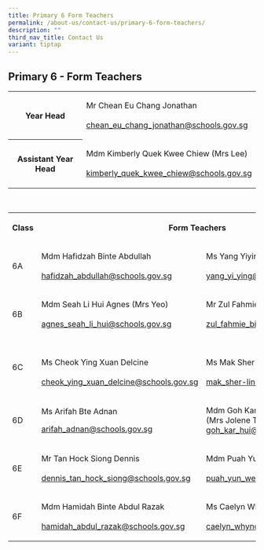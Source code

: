 ```yaml
---
title: Primary 6 Form Teachers
permalink: /about-us/contact-us/primary-6-form-teachers/
description: ""
third_nav_title: Contact Us
variant: tiptap
---
```

<h2><strong>Primary 6 - Form Teachers</strong></h2><table><tbody><tr><th rowspan="1" colspan="1"><p>Year Head<br></p></th><td rowspan="1" colspan="1"><p>Mr Chean Eu Chang Jonathan<br><br><a href="mailto:chean_eu_chang_jonathan@schools.gov.sg" rel="noopener noreferrer" target="_blank">chean_eu_chang_jonathan@schools.gov.sg</a></p></td></tr><tr><th rowspan="1" colspan="1"><p>Assistant Year Head<br></p></th><td rowspan="1" colspan="1"><p>Mdm Kimberly Quek Kwee Chiew&nbsp;(Mrs Lee)<br><br><a href="mailto:kimberly_quek_kwee_chiew@schools.gov.sg" rel="noopener noreferrer" target="_blank">kimberly_quek_kwee_chiew@schools.gov.sg</a></p></td></tr></tbody></table><p><br></p><table><tbody><tr><th rowspan="1" colspan="1"><p>Class</p></th><th rowspan="1" colspan="2"><p>Form Teachers</p></th></tr><tr><td rowspan="1" colspan="1"><p>6A</p></td><td rowspan="1" colspan="1"><p>Mdm&nbsp;Hafidzah Binte Abdullah<br><br><a href="mailto:hafidzah_abdullah@schools.gov.sg" rel="noopener noreferrer nofollow" target="_blank">hafidzah_abdullah@schools.gov.sg</a><br></p></td><td rowspan="1" colspan="1"><p>Ms Yang Yiying<br><br><a href="mailto:yang_yi_ying@schools.gov.sg" rel="noopener noreferrer nofollow" target="_blank">yang_yi_ying@schools.gov.sg</a></p></td></tr><tr><td rowspan="1" colspan="1"><p>6B</p></td><td rowspan="1" colspan="1"><p>Mdm Seah Li Hui Agnes (Mrs Yeo)<br><br><a href="mailto:agnes_seah_li_hui@schools.gov.sg" rel="noopener noreferrer nofollow" target="_blank">agnes_seah_li_hui@schools.gov.sg</a></p></td><td rowspan="1" colspan="1"><p>Mr Zul Fahmie Bin Jumairi<br><br><a href="mailto:zul_fahmie_bin_jumairi@schools.gov.sg" rel="noopener noreferrer nofollow" target="_blank">zul_fahmie_bin_jumairi@schools.gov.sg</a><br></p></td></tr><tr><td rowspan="1" colspan="1"><p>6C</p></td><td rowspan="1" colspan="1"><p><br>Ms Cheok Ying Xuan Delcine<br><br><a href="mailto:cheok_ying_xuan_delcine@schools.gov.sg" rel="noopener noreferrer nofollow" target="_blank">cheok_ying_xuan_delcine@schools.gov.sg</a></p></td><td rowspan="1" colspan="1"><p><br>Ms Mak Sher-Lin (Stephanie)<br><br><a href="mailto:mak_sher-lin@schools.gov.sg" rel="noopener noreferrer nofollow" target="_blank">mak_sher-lin@schools.gov.sg</a></p></td></tr><tr><td rowspan="1" colspan="1"><p>6D</p></td><td rowspan="1" colspan="1"><p>Ms Arifah Bte Adnan<br></p><p><a href="mailto:arifah_adnan@schools.gov.sg" rel="noopener noreferrer nofollow" target="_blank">arifah_adnan@schools.gov.sg</a><br></p></td><td rowspan="1" colspan="1"><p>Mdm Goh Kar Hui<br>(Mrs Jolene Teo)<br><a href="mailto:goh_kar_hui@schools.gov.sg" rel="noopener noreferrer nofollow" target="_blank">goh_kar_hui@schools.gov.sg</a><br></p></td></tr><tr><td rowspan="1" colspan="1"><p>6E</p></td><td rowspan="1" colspan="1"><p>Mr Tan Hock Siong Dennis<br><br><a href="mailto:dennis_tan_hock_siong@schools.gov.sg" rel="noopener noreferrer nofollow" target="_blank">dennis_tan_hock_siong@schools.gov.sg</a><br></p></td><td rowspan="1" colspan="1"><p>Mdm Puah Yun Wen Shirley<br><br><a href="mailto:puah_yun_wen@schools.gov.sg" rel="noopener noreferrer nofollow" target="_blank">puah_yun_wen@schools.gov.sg</a><br></p></td></tr><tr><td rowspan="1" colspan="1"><p>6F</p></td><td rowspan="1" colspan="1"><p>Mdm Hamidah Binte Abdul Razak<br><br><a href="mailto:hamidah_abdul_razak@schools.gov.sg" rel="noopener noreferrer nofollow" target="_blank">hamidah_abdul_razak@schools.gov.sg</a><br></p></td><td rowspan="1" colspan="1"><p>Ms Caelyn Whyndee Lim<br><br><a href="mailto:caelyn_whyndee_lim@schools.gov.sg" rel="noopener noreferrer nofollow" target="_blank">caelyn_whyndee_lim@schools.gov.sg</a><br></p></td></tr></tbody></table><p></p>